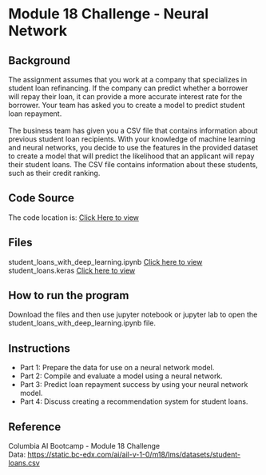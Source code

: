 # Module 18 Challenge - Neural Network

## Background

The assignment assumes that you work at a company that specializes in student loan refinancing. If the company can predict whether a borrower will repay their loan, it can provide a more accurate interest rate for the borrower. Your team has asked you to create a model to predict student loan repayment.<br /><br />
The business team has given you a CSV file that contains information about previous student loan recipients. With your knowledge of machine learning and neural networks, you decide to use the features in the provided dataset to create a model that will predict the likelihood that an applicant will repay their student loans. The CSV file contains information about these students, such as their credit ranking.

## Code Source
The code location is: [Click Here to view](https://github.com/jaidevkler/https://github.com/jaidevkler/neural-network-challenge-1)

## Files
student_loans_with_deep_learning.ipynb [Click here to view](https://github.com/jaidevkler/neural-network-challenge-1/blob/main/student_loans_with_deep_learning.ipynb)<br />
student_loans.keras [Click here to view](https://github.com/jaidevkler/student_loans.keras)<br />

## How to run the program
Download the files and then use jupyter notebook or jupyter lab to open the student_loans_with_deep_learning.ipynb file.<br />

## Instructions
* Part 1: Prepare the data for use on a neural network model.
* Part 2: Compile and evaluate a model using a neural network.
* Part 3: Predict loan repayment success by using your neural network model.
* Part 4: Discuss creating a recommendation system for student loans.

## Reference
Columbia AI Bootcamp - Module 18 Challenge<br />
Data: https://static.bc-edx.com/ai/ail-v-1-0/m18/lms/datasets/student-loans.csv